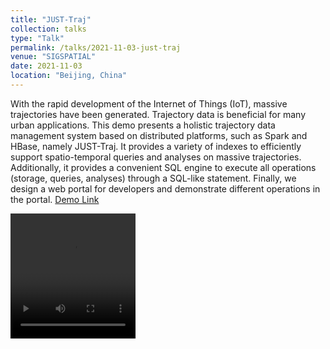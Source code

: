 ```yaml
---
title: "JUST-Traj"
collection: talks
type: "Talk"
permalink: /talks/2021-11-03-just-traj
venue: "SIGSPATIAL"
date: 2021-11-03
location: "Beijing, China"
---
```


With the rapid development of the Internet of Things (IoT), massive trajectories have been generated. Trajectory data is beneficial for many urban applications. This demo presents a holistic trajectory data management system based on distributed platforms, such as Spark and HBase, namely JUST-Traj. It provides a variety of indexes to efficiently support spatio-temporal queries and analyses on massive trajectories. Additionally, it provides a convenient SQL engine to execute all operations (storage, queries, analyses) through a SQL-like statement. Finally, we design a web portal for developers and demonstrate different operations in the portal. [Demo Link](http://just-traj.urban-computing.com/)

<video  controls="controls" src="https://huajunge.github.io/academicpages/files/just-traj2.mp4" style="height:200px;width:200px"></video>
